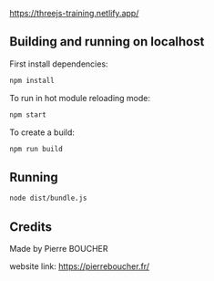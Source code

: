 https://threejs-training.netlify.app/

## Building and running on localhost

First install dependencies:

```sh
npm install
```

To run in hot module reloading mode:

```sh
npm start
```

To create a build:

```sh
npm run build
```

## Running

```sh
node dist/bundle.js
```

## Credits

Made by Pierre BOUCHER

website link: https://pierreboucher.fr/
